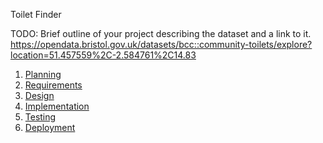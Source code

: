Toilet Finder

TODO: Brief outline of your project describing the dataset and a link to it.
    https://opendata.bristol.gov.uk/datasets/bcc::community-toilets/explore?location=51.457559%2C-2.584761%2C14.83

1. [Planning](docs/1.planning.md)
2. [Requirements](docs/requirements.md)
3. [Design](docs/design.md)
4. [Implementation](docs/implementation.md)
5. [Testing](docs/testing.md)
6. [Deployment](docs/deployment.md)
